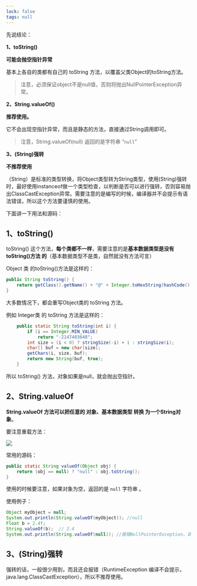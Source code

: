 ```yaml
---
lock: false
tags: null
---
```

先说结论：

**1、toString()**

**可能会抛空指针异常**

基本上各自的类都有自己的 toString 方法，以覆盖父类Object的toString方法。

>  注意，必须保证object不是null值，否则将抛出NullPointerException异常。

**2、String.valueOf()**

**推荐使用。**

它不会出现空指针异常，而且是静态的方法，直接通过String调用即可。

> 注意，String.valueOf(null) 返回的是字符串 “`null`”

**3、(String)强转**

**不推荐使用**

（String）是标准的类型转换，将Object类型转为String类型，使用(String)强转时，最好使用instanceof做一个类型检查，以判断是否可以进行强转，否则容易抛出ClassCastException异常。需要注意的是编写的时候，编译器并不会提示有语法错误，所以这个方法要谨慎的使用。



下面讲一下用法和源码：

## 1、toString()

toString() 这个方法，**每个类都不一样**，需要注意的是**基本数据类型是没有 toString()方法 的**（基本数据类型不是类，自然就没有方法可言）

Object 类 的toString()方法是这样的：

```java
public String toString() {
	return getClass().getName() + "@" + Integer.toHexString(hashCode());
}
```

大多数情况下，都会重写Object类的 toString 方法。

 例如 Integer类 的 toString 方法是这样的：

```java
    public static String toString(int i) {
        if (i == Integer.MIN_VALUE)
            return "-2147483648";
        int size = (i < 0) ? stringSize(-i) + 1 : stringSize(i);
        char[] buf = new char[size];
        getChars(i, size, buf);
        return new String(buf, true);
    }
```



所以 toString() 方法，对象如果是null，就会抛出空指针。

## 2、String.valueOf

**String.valueOf 方法可以把任意的 对象、基本数据类型 转换 为一个String对象**。

要注意重载方法：

![](https://cdn.jsdelivr.net/gh/DogerRain/image@main/img-202203/image-20210930175313816.png)

常用的源码：

```java
public static String valueOf(Object obj) {
    return (obj == null) ? "null" : obj.toString();
}
```

使用的时候要注意，如果对象为空，返回的是 `null` 字符串 。

使用例子：

```java
Object myObject = null;
System.out.println(String.valueOf(myObject)); //null
Float b = 2.4f;
String.valueOf(b);  // 2.4
System.out.println(String.valueOf(null)); //报错NullPointerException，调用的是String.valueOf(char data[]) 
```



## 3、(String)强转

强转的话，一般很少用到，而且还会报错（RuntimeException 编译不会提示，java.lang.ClassCastException），所以不推荐使用。